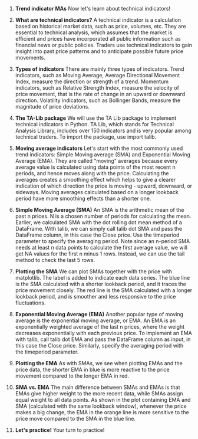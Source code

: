 1. **Trend indicator MAs**
Now let's learn about technical indicators!

2. **What are technical indicators?**
A technical indicator is a calculation based on historical market data, such as price, volumes, etc. They are essential to technical analysis, which assumes that the market is efficient and prices have incorporated all public information such as financial news or public policies. Traders use technical indicators to gain insight into past price patterns and to anticipate possible future price movements.

3. **Types of indicators**
There are mainly three types of indicators. Trend indicators, such as Moving Average, Average Directional Movement Index, measure the direction or strength of a trend. Momentum indicators, such as Relative Strength Index, measure the velocity of price movement, that is the rate of change in an upward or downward direction. Volatility indicators, such as Bollinger Bands, measure the magnitude of price deviations.

4. **The TA-Lib package**
We will use the TA Lib package to implement technical indicators in Python. TA Lib, which stands for Technical Analysis Library, includes over 150 indicators and is very popular among technical traders. To import the package, use import talib.

5. **Moving average indicators**
Let's start with the most commonly used trend indicators: Simple Moving average (SMA) and Exponential Moving Average (EMA). They are called "moving" averages because every average value is calculated using data points of the most recent n periods, and hence moves along with the price. Calculating the averages creates a smoothing effect which helps to give a clearer indication of which direction the price is moving - upward, downward, or sideways. Moving averages calculated based on a longer lookback period have more smoothing effects than a shorter one.

6. **Simple Moving Average (SMA)**
An SMA is the arithmetic mean of the past n prices. N is a chosen number of periods for calculating the mean. Earlier, we calculated SMA with the dot rolling dot mean method of a DataFrame. With talib, we can simply call talib dot SMA and pass the DataFrame column, in this case the Close price. Use the timeperiod parameter to specify the averaging period. Note since an n-period SMA needs at least n data points to calculate the first average value, we will get NA values for the first n minus 1 rows. Instead, we can use the tail method to check the last 5 rows.

7. **Plotting the SMA**
We can plot SMAs together with the price with matplotlib. The label is added to indicate each data series. The blue line is the SMA calculated with a shorter lookback period, and it traces the price movement closely. The red line is the SMA calculated with a longer lookback period, and is smoother and less responsive to the price fluctuations.

8. **Exponential Moving Average (EMA)**
Another popular type of moving average is the exponential moving average, or EMA. An EMA is an exponentially weighted average of the last n prices, where the weight decreases exponentially with each previous price. To implement an EMA with talib, call talib dot EMA and pass the DataFrame column as input, in this case the Close price. Similarly, specify the averaging period with the timeperiod parameter.

9. **Plotting the EMA**
As with SMAs, we see when plotting EMAs and the price data, the shorter EMA in blue is more reactive to the price movement compared to the longer EMA in red.

10. **SMA vs. EMA**
The main difference between SMAs and EMAs is that EMAs give higher weight to the more recent data, while SMAs assign equal weight to all data points. As shown in the plot containing EMA and SMA (calculated with the same lookback window), whenever the price makes a big change, the EMA in the orange line is more sensitive to the price move compared to the SMA in the blue line.

11. **Let's practice!**
Your turn to practice!

